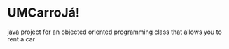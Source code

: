 # UMCarroJá!

java project for an objected oriented programming class that allows you to rent a car
